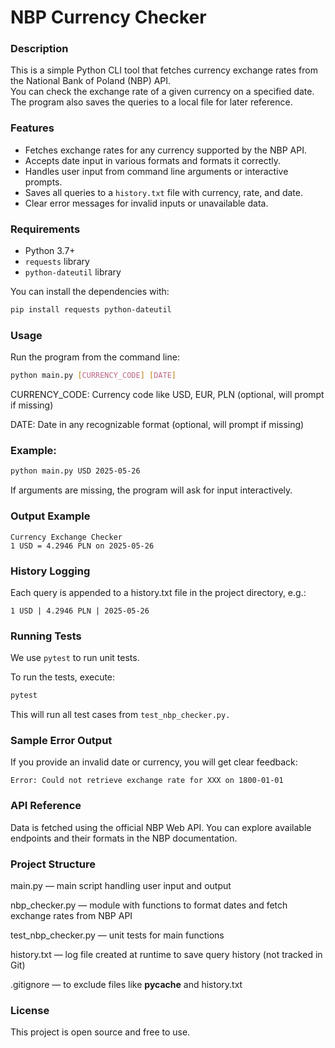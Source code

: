 # NBP Currency Checker

### Description

This is a simple Python CLI tool that fetches currency exchange rates from the National Bank of Poland (NBP) API.  
You can check the exchange rate of a given currency on a specified date. The program also saves the queries to a local file for later reference.

### Features

- Fetches exchange rates for any currency supported by the NBP API.
- Accepts date input in various formats and formats it correctly.
- Handles user input from command line arguments or interactive prompts.
- Saves all queries to a `history.txt` file with currency, rate, and date.
- Clear error messages for invalid inputs or unavailable data.

### Requirements

- Python 3.7+
- `requests` library
- `python-dateutil` library

You can install the dependencies with:

```bash
pip install requests python-dateutil
```

### Usage

Run the program from the command line:

```bash
python main.py [CURRENCY_CODE] [DATE]
```
CURRENCY_CODE: Currency code like USD, EUR, PLN (optional, will prompt if missing)

DATE: Date in any recognizable format (optional, will prompt if missing)

### Example:

```bash
python main.py USD 2025-05-26
```
If arguments are missing, the program will ask for input interactively.

### Output Example

```
Currency Exchange Checker
1 USD = 4.2946 PLN on 2025-05-26
```

### History Logging

Each query is appended to a history.txt file in the project directory, e.g.:

```
1 USD | 4.2946 PLN | 2025-05-26
```

### Running Tests

We use `pytest` to run unit tests.

To run the tests, execute:
```bash
pytest
```
This will run all test cases from ```test_nbp_checker.py.```

### Sample Error Output

If you provide an invalid date or currency, you will get clear feedback:
```
Error: Could not retrieve exchange rate for XXX on 1800-01-01
```

### API Reference

Data is fetched using the official NBP Web API. 
You can explore available endpoints and their formats in the NBP documentation.

### Project Structure

main.py — main script handling user input and output

nbp_checker.py — module with functions to format dates and fetch exchange rates from NBP API

test_nbp_checker.py — unit tests for main functions  

history.txt — log file created at runtime to save query history (not tracked in Git)

.gitignore — to exclude files like __pycache__ and history.txt

### License

This project is open source and free to use.